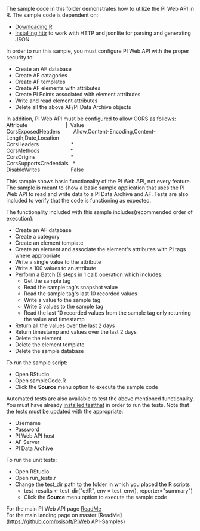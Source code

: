 The sample code in this folder demonstrates how to utilize the PI Web API in R. The sample code is dependent on:
- [Downloading R](https://cran.r-project.org/mirrors.html)
- [Installing httr](https://cran.r-project.org/web/packages/httr/index.html) to work with HTTP and jsonlite for parsing and generating JSON

In order to run this sample, you must configure PI Web API with the proper security to:
- Create an AF database
- Create AF catagories
- Create AF templates
- Create AF elements with attributes
- Create PI Points associated with element attributes
- Write and read element attributes
- Delete all the above AF/PI Data Archive objects  

In addition, PI Web API must be configured to allow CORS as follows:  
Attribute&nbsp;&nbsp;&nbsp;&nbsp;&nbsp;&nbsp;&nbsp;&nbsp;&nbsp;&nbsp;&nbsp;&nbsp;&nbsp;&nbsp;&nbsp;&nbsp;&nbsp;&nbsp;&nbsp;&nbsp;&nbsp;&nbsp;&nbsp;&nbsp;&nbsp;&nbsp;|&nbsp;&nbsp;Value  
CorsExposedHeaders&nbsp;&nbsp;&nbsp;&nbsp;&nbsp;&nbsp;&nbsp;&nbsp;&nbsp;Allow,Content-Encoding,Content-Length,Date,Location  
CorsHeaders&nbsp;&nbsp;&nbsp;&nbsp;&nbsp;&nbsp;&nbsp;&nbsp;&nbsp;&nbsp;&nbsp;&nbsp;&nbsp;&nbsp;&nbsp;&nbsp;&nbsp;&nbsp;&nbsp;&nbsp;&nbsp;&nbsp;*  
CorsMethods&nbsp;&nbsp;&nbsp;&nbsp;&nbsp;&nbsp;&nbsp;&nbsp;&nbsp;&nbsp;&nbsp;&nbsp;&nbsp;&nbsp;&nbsp;&nbsp;&nbsp;&nbsp;&nbsp;&nbsp;&nbsp;*  
CorsOrigins&nbsp;&nbsp;&nbsp;&nbsp;&nbsp;&nbsp;&nbsp;&nbsp;&nbsp;&nbsp;&nbsp;&nbsp;&nbsp;&nbsp;&nbsp;&nbsp;&nbsp;&nbsp;&nbsp;&nbsp;&nbsp;&nbsp;&nbsp;&nbsp;*  
CorsSupportsCredentials&nbsp;&nbsp;&nbsp;*  
DisableWrites&nbsp;&nbsp;&nbsp;&nbsp;&nbsp;&nbsp;&nbsp;&nbsp;&nbsp;&nbsp;&nbsp;&nbsp;&nbsp;&nbsp;&nbsp;&nbsp;&nbsp;&nbsp;&nbsp;&nbsp;&nbsp;False  

This sample shows basic functionality of the PI Web API, not every feature. The sample is meant to show a basic sample application that uses the PI Web API to read and write data to a PI Data Archive and AF. Tests are also included to verify that the code is functioning as expected.

The functionality included with this sample includes(recommended order of execution):
- Create an AF database
- Create a category
- Create an element template
- Create an element and associate the element's attributes with PI tags where appropriate
- Write a single value to the attribute
- Write a 100 values to an attribute
- Perform a Batch (6 steps in 1 call) operation which includes:  
  - Get the sample tag  
  - Read the sample tag's snapshot value  
  - Read the sample tag's last 10 recorded values  
  - Write a value to the sample tag  
  - Write 3 values to the sample tag  
  - Read the last 10 recorded values from the sample tag only returning the value and timestamp
- Return all the values over the last 2 days
- Return timestamp and values over the last 2 days  
- Delete the element
- Delete the element template
- Delete the sample database

To run the sample script:  
- Open RStudio  
- Open sampleCode.R  
- Click the __Source__ menu option to execute the sample code  

Automated tests are also available to test the above mentioned functionality. You must have already [installed testthat](https://testthat.r-lib.org/) in order to run the tests. Note that the tests must be updated with the appropriate:
- Username  
- Password  
- PI Web API host  
- AF Server  
- PI Data Archive  

To run the unit tests:
- Open RStudio  
- Open run_tests.r  
- Change the test_dir path to the folder in which you placed the R scripts  
    - test_results <- test_dir("c:\\R", env = test_env(), reporter="summary")  
    - Click the __Source__ menu option to execute the sample code  

For the main PI Web API page [ReadMe](../)  
For the main landing page on master [ReadMe](https://github.com/osisoft/PIWeb API-Samples)